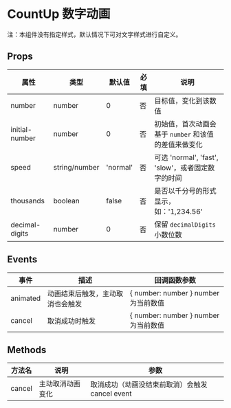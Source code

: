 # CountUp 数字动画

注：本组件没有指定样式，默认情况下可对文字样式进行自定义。

## Props

| 属性           | 类型          | 默认值   | 必填 | 说明                                                 |
| -------------- | ------------- | -------- | ---- | ---------------------------------------------------- |
| number         | number        | 0        | 否   | 目标值，变化到该数值                                 |
| initial-number | number        | 0        | 否   | 初始值，首次动画会基于 `number` 和该值的差值来做变化 |
| speed          | string/number | 'normal' | 否   | 可选 'normal', 'fast', 'slow'，或者固定数字的时间    |
| thousands      | boolean       | false    | 否   | 是否以千分号的形式显示，如：'1,234.56'               |
| decimal-digits | number        | 0        | 否   | 保留 `decimalDigits` 小数位数                        |

## Events

| 事件     | 描述                             | 回调函数参数                         |
| -------- | -------------------------------- | ------------------------------------ |
| animated | 动画结束后触发，主动取消也会触发 | { number: number } number 为当前数值 |
| cancel   | 取消成功时触发                   | { number: number } number 为当前数值 |

## Methods

| 方法名 | 说明             | 参数                                            |
| ------ | ---------------- | ----------------------------------------------- |
| cancel | 主动取消动画变化 | 取消成功（动画没结束前取消）会触发 cancel event |
